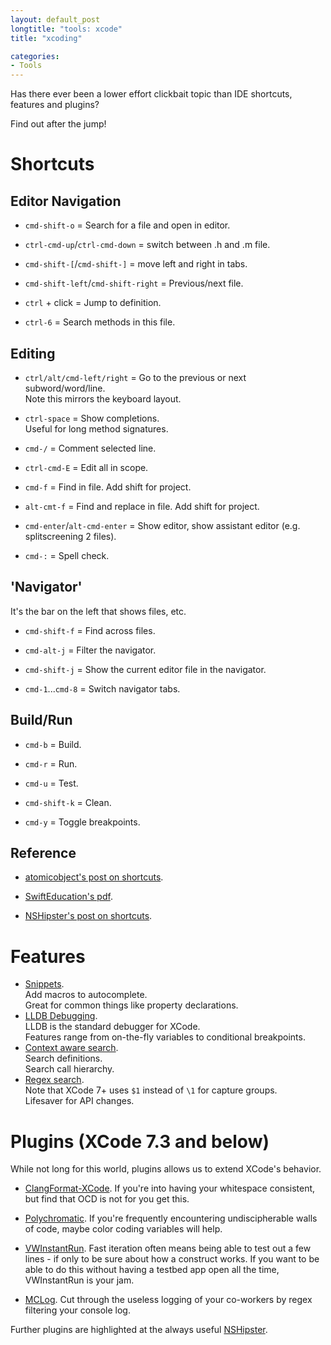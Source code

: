 ```yaml
---
layout: default_post
longtitle: "tools: xcode"
title: "xcoding"

categories:
- Tools
---
```


Has there ever been a lower effort clickbait topic than IDE shortcuts, features and plugins?

Find out after the jump!

<!--more-->

Shortcuts
==========

Editor Navigation
---------

* `cmd-shift-o` = Search for a file and open in editor.  

* `ctrl-cmd-up`/`ctrl-cmd-down` = switch between .h and .m file.  

* `cmd-shift-[`/`cmd-shift-]` = move left and right in tabs.  

* `cmd-shift-left`/`cmd-shift-right` = Previous/next file.

* `ctrl` + click = Jump to definition.  

* `ctrl-6` = Search methods in this file.

Editing
---------

* `ctrl/alt/cmd-left/right` = Go to the previous or next subword/word/line.  
Note this mirrors the keyboard layout.  

* `ctrl-space` = Show completions.  
Useful for long method signatures.  

* `cmd-/` = Comment selected line.  

* `ctrl-cmd-E` = Edit all in scope.  

* `cmd-f` = Find in file. Add shift for project.  

* `alt-cmt-f` = Find and replace in file. Add shift for project.  

* `cmd-enter`/`alt-cmd-enter` = Show editor, show assistant editor (e.g. splitscreening 2 files).  

* `cmd-:` = Spell check.

'Navigator'
---------
It's the bar on the left that shows files, etc.

* `cmd-shift-f` = Find across files.  

* `cmd-alt-j` = Filter the navigator.  

* `cmd-shift-j` = Show the current editor file in the navigator.  

* `cmd-1`...`cmd-8` = Switch navigator tabs.

Build/Run
--------

* `cmd-b` = Build.  

* `cmd-r` = Run.  

* `cmd-u` = Test.  

* `cmd-shift-k` = Clean.  

* `cmd-y` = Toggle breakpoints.  

Reference
---------

* [atomicobject's post on shortcuts](https://spin.atomicobject.com/2014/03/23/xcode-keyboard-shortcuts/#xcodeShortcuts).  

* [SwiftEducation's pdf](https://swifteducation.github.io/assets/pdfs/XcodeKeyboardShortcuts.pdf).  

* [NSHipster's post on shortcuts](http://nshipster.com/xcode-key-bindings-and-gestures/).  

Features
=============
- [Snippets](http://nshipster.com/xcode-snippets/).  
Add macros to autocomplete.  
Great for common things like property declarations.  
- [LLDB Debugging](https://www.objc.io/issues/19-debugging/lldb-debugging/).  
LLDB is the standard debugger for XCode.  
Features range from on-the-fly variables to conditional breakpoints.  
- [Context aware search](http://holko.pl/2016/04/26/xcode-search/).  
Search definitions.  
Search call hierarchy.  
- [Regex search](http://roadfiresoftware.com/2013/12/replacing-regular-expressions-in-an-xcode-project/).  
Note that XCode 7+ uses `$1` instead of `\1` for capture groups.  
Lifesaver for API changes.  

Plugins (XCode 7.3 and below)
=============

While not long for this world, plugins allows us to extend XCode's behavior.  

* [ClangFormat-XCode](http://nshipster.com/xcode-plugins/#code-formatting-with-clangformat). If you're into having your whitespace consistent, but find that OCD is not for you get this.  

* [Polychromatic](https://github.com/kolinkrewinkel/Polychromatic). If you're frequently encountering undiscipherable walls of code, maybe color coding variables will help.  

* [VWInstantRun](https://github.com/wangshengjia/VWInstantRun). Fast iteration often means being able to test out a few lines - if only to be sure about how a construct works. If you want to be able to do this without having a testbed app open all the time, VWInstantRun is your jam.  

* [MCLog](https://github.com/yuhua-chen/MCLog). Cut through the useless logging of your co-workers by regex filtering your console log.  

Further plugins are highlighted at the always useful [NSHipster](http://nshipster.com/xcode-plugins/).
